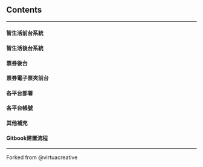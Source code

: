 ## Contents
----

#### 智生活前台系統
<!-- - Summary:
- Description:
- System Framework & Version: 
- Other Extentions:
- 補充 SPA GTM :
- Gitlab Repository: 

| 功能/頁面 | 重點描述 | 連結  |   Pages/Components  | API串接 | 開發狀態 | 相關issue    |
| :----:      |    :----:   |   :-----:     |   :-----:     |   :-----:     |    :----:   |   :-----:     |
| Header      | Title       | Here's this   | Title       | Here's this   | Title       | Here's this   |  -->

#### 智生活後台系統
<!-- - Summary:
- Description:
- System Framework & Version: 
- Other Extentions:
- Gitlab Repository: 

| 功能/頁面 | 重點描述 | 連結  |   Pages/Components  | API串接 | 開發狀態 | 相關issue    |
| :----:      |    :----:   |   :-----:     |   :-----:     |   :-----:     |    :----:   |   :-----:     |
| Header      | Title       | Here's this   | Title       | Here's this   | Title       | Here's this   |  -->

#### 票券後台
<!-- - Summary:
- Description:
- System Framework & Version: 
- Other Extentions:
- Gitlab Repository:

| 功能/頁面 | 重點描述 | 連結  |   Pages/Components  | API串接 | 開發狀態 | 相關issue    |
| :----:      |    :----:   |   :-----:     |   :-----:     |   :-----:     |    :----:   |   :-----:     |
| Header      | Title       | Here's this   | Title       | Here's this   | Title       | Here's this   |  -->

#### 票券電子票夾前台
<!-- - Summary:
- Description:
- System Framework & Version: 
- Other Extentions:
- Gitlab Repository:

| 功能/頁面 | 重點描述 | 連結  |   Pages/Components  | API串接 | 開發狀態 | 相關issue    |
| :----:      |    :----:   |   :-----:     |   :-----:     |   :-----:     |    :----:   |   :-----:     |
| Header      | Title       | Here's this   | Title       | Here's this   | Title       | Here's this   |  -->

#### 各平台部署
<!-- | 平台 | link| 部署流程 | 注意事項  |   相關wiki / issue   
| :----:      |    :----:   |   :-----:     |   :-----:     |   :-----:     |
| 智生活前台staging      | Title       | Here's this   | Title       | Here's this   | 
| 智生活前台production (含AWS)      | Title       | Here's this   | Title       | Here's this   | 
| 智生活後台staging      | Title       | Here's this   | Title       | Here's this   | 
| 智生活後台production      | Title       | Here's this   | Title       | Here's this   |
| 票券後台    | Title       | Here's this   | Title       | Here's this   | 
| 票券電子票夾    | Title       | Here's this   | Title       | Here's this   | 
| 票券店家   | Title       | Here's this   | Title       | Here's this   |  -->

#### 各平台帳號
<!-- | 平台 | link | 角色 & 權限 | 其他 |   相關wiki / issue    |
| :----:      |    :----:   |   :-----:     |   :-----:     |   :-----:     |
| 智生活前台staging      | Title       | Here's this   | Title       | Here's this   |
| 智生活前台production    | Title       | Here's this   | Title       | Here's this   |
| 智生活後台staging     | Title       | Here's this   | Title       | Here's this   |
| 智生活後台production     | Title       | Here's this   | Title       | Here's this   | 
| 票券後台    | Title       | Here's this   | Title       | Here's this   | 
| 票券電子票夾    | Title       | Here's this   | Title       | Here's this   | 
| 票券店家(廠商核銷)   | Title       | Here's this   | Title       | Here's this   |  -->

#### 其他補充
<!-- - maprogram Wordpress 架設 & 備份 
- 票券總整理：異常處理 & 日常DB處理指令
-  票券廠商端核銷 -> 票券後台 流程
- postman & environment
- 綠界今碩
- AWS -->

#### Gitbook建置流程
----

Forked from @virtuacreative

[ci]: https://about.gitlab.com/gitlab-ci/
[GitBook]: https://www.gitbook.com/
[host the book]: https://gitlab.com/pages/gitbook/tree/pages
[install]: http://toolchain.gitbook.com/setup.html
[documentation]: http://toolchain.gitbook.com
[userpages]: https://docs.gitlab.com/ce/user/project/pages/introduction.html#user-or-group-pages
[projpages]: https://docs.gitlab.com/ce/user/project/pages/introduction.html#project-pages
